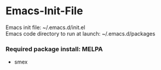 # Emacs-Init-File
Emacs init file: ~/.emacs.d/init.el  
Emacs code directory to run at launch: ~/.emacs.d/packages  

### Required package install: MELPA
- smex
